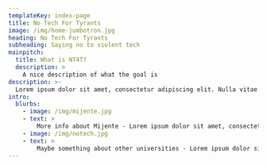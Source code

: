 ```yaml
---
templateKey: index-page
title: No Tech For Tyrants
image: /img/home-jumbotron.jpg
heading: No Tech For Tyrants
subheading: Saying no to violent tech
mainpitch:
  title: What is NT4T?
  description: >
    A nice description of what the goal is 
description: >-
  Lorem ipsum dolor sit amet, consectetur adipiscing elit. Nulla vitae eleifend sapien, sit amet aliquam leo. Nam lacinia, justo quis dignissim efficitur, felis nisl posuere turpis, a molestie enim justo nec nunc. Curabitur sodales euismod lorem in congue. Aenean sit amet purus ligula. Nunc laoreet erat vel mauris vehicula semper. Vestibulum vitae felis ac ipsum tincidunt accumsan. Donec erat velit, aliquet eget commodo vitae, lacinia et arcu. Quisque fermentum risus et lectus tempor, placerat fermentum eros mattis. Nulla non porta libero, hendrerit ultricies enim. Donec non lorem pharetra turpis finibus tempor non ac turpis. Aliquam erat volutpat. Aenean tincidunt rutrum lacus. Vivamus vitae rutrum nunc, nec tempor enim. Sed venenatis nibh purus, at ornare nisl semper sit amet. Sed nec sollicitudin velit, nec hendrerit nulla. Morbi ac est sit amet turpis accumsan aliquet.
intro:
  blurbs:
    - image: /img/mijente.jpg
    - text: >
        More info about Mijente - Lorem ipsum dolor sit amet, consectetur adipiscing elit. Nulla vitae eleifend sapien, sit amet aliquam leo. Nam lacinia, justo q dignissim efficitur, felis nisl posuere turpis, a molestie enim justo nec nunc.
    - image: /img/notech.jpg 
    - text: >
        Maybe something about other universities - Lorem ipsum dolor sit amet, consectetur adipiscing elit. Nulla vitae eleifend sapien, sit amet aliquam leo. Nam lacinia, justo quis dignissim efficitur, felis nisl posuere turpis, a molestie enim justo nec nunc.
---
```

